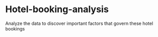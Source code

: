 # Hotel-booking-analysis
Analyze the data to discover important factors that govern these hotel bookings
